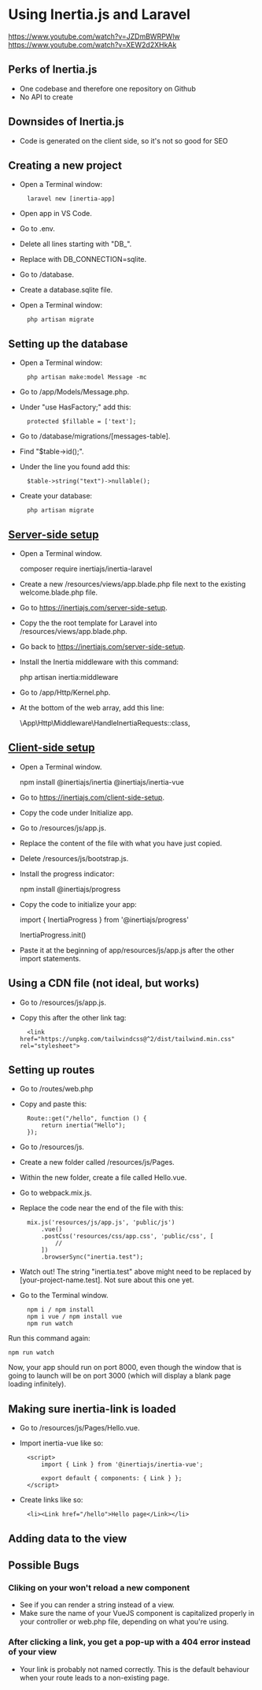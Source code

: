 # Using Inertia.js and Laravel

https://www.youtube.com/watch?v=JZDmBWRPWlw
https://www.youtube.com/watch?v=XEW2d2XHkAk

## Perks of Inertia.js

- One codebase and therefore one repository on Github
- No API to create

## Downsides of Inertia.js

- Code is generated on the client side, so it's not so good for SEO

## Creating a new project

- Open a Terminal window:

        laravel new [inertia-app]

- Open app in VS Code.
- Go to .env.
- Delete all lines starting with "DB_".
- Replace with DB_CONNECTION=sqlite.
- Go to /database.
- Create a database.sqlite file.
- Open a Terminal window:

        php artisan migrate

## Setting up the database

- Open a Terminal window:

        php artisan make:model Message -mc

- Go to /app/Models/Message.php.
- Under "use HasFactory;" add this:

        protected $fillable = ['text'];

- Go to  /database/migrations/[messages-table].
- Find "$table->id();".
- Under the line you found add this:

        $table->string("text")->nullable();

- Create your database:

        php artisan migrate

## [Server-side setup](https://inertiajs.com/server-side-setup)

- Open a Terminal window.

    composer require inertiajs/inertia-laravel

- Create a new /resources/views/app.blade.php file next to the existing welcome.blade.php file.
- Go to https://inertiajs.com/server-side-setup.
- Copy the the root template for Laravel into /resources/views/app.blade.php.
- Go back to https://inertiajs.com/server-side-setup.
- Install the Inertia middleware with this command:

    php artisan inertia:middleware

- Go to /app/Http/Kernel.php.
- At the bottom of the web array, add this line:

    \App\Http\Middleware\HandleInertiaRequests::class,

## [Client-side setup](https://inertiajs.com/client-side-setup)

- Open a Terminal window.

    npm install @inertiajs/inertia @inertiajs/inertia-vue

- Go to https://inertiajs.com/client-side-setup.
- Copy the code under Initialize app.
- Go to /resources/js/app.js.
- Replace the content of the file with what you have just copied.
- Delete /resources/js/bootstrap.js.
- Install the progress indicator:

    npm install @inertiajs/progress

- Copy the code to initialize your app:

    import { InertiaProgress } from '@inertiajs/progress'

    InertiaProgress.init()

- Paste it at the beginning of app/resources/js/app.js after the other import statements.

## Using a CDN file (not ideal, but works)

- Go to /resources/js/app.js.
- Copy this after the other link tag:
    
        <link href="https://unpkg.com/tailwindcss@^2/dist/tailwind.min.css" rel="stylesheet">

## Setting up routes

- Go to /routes/web.php
- Copy and paste this:

        Route::get("/hello", function () {
            return inertia("Hello");
        });

- Go to /resources/js.
- Create a new folder called /resources/js/Pages.
- Within the new folder, create a file called Hello.vue.
- Go to webpack.mix.js.
- Replace the code near the end of the file with this:

        mix.js('resources/js/app.js', 'public/js')
            .vue()
            .postCss('resources/css/app.css', 'public/css', [
                //
            ])
            .browserSync("inertia.test");

- Watch out! The string "inertia.test" above might need to be replaced by [your-project-name.test]. Not sure about this one yet.
- Go to the Terminal window.

        npm i / npm install
        npm i vue / npm install vue
        npm run watch

Run this command again:

    npm run watch

Now, your app should run on port 8000, even though the window that is going to launch will be on port 3000 (which will display a blank page loading infinitely).

## Making sure inertia-link is loaded

- Go to /resources/js/Pages/Hello.vue.
- Import inertia-vue like so:

        <script>
            import { Link } from '@inertiajs/inertia-vue';

            export default { components: { Link } };
        </script>

- Create links like so:

        <li><Link href="/hello">Hello page</Link></li>

## Adding data to the view


## Possible Bugs

### Cliking on your won't reload a new component

- See if you can render a string instead of a view.
- Make sure the name of your VueJS component is capitalized properly in your controller or web.php file, depending on what you're using.

### After clicking a link, you get a pop-up with a 404 error instead of your view

- Your link is probably not named correctly. This is the default behaviour when your route leads to a non-existing page.
